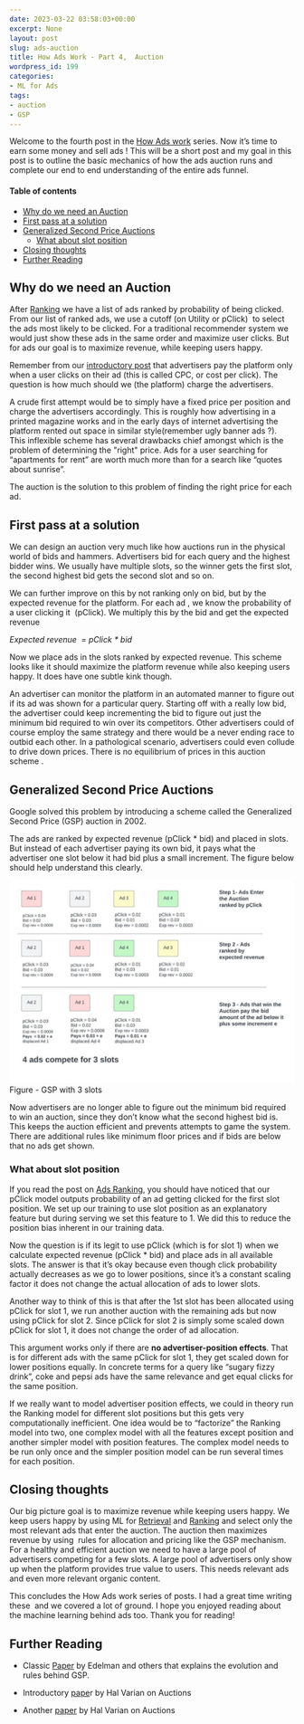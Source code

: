 ```yaml
---
date: 2023-03-22 03:58:03+00:00
excerpt: None
layout: post
slug: ads-auction
title: How Ads Work - Part 4,  Auction
wordpress_id: 199
categories:
- ML for Ads
tags:
- auction
- GSP
---
```


Welcome to the fourth post in the [How Ads work](https://nofreehunch.org/category/ml-for-ads/) series. Now it’s time to earn some money and sell ads ! This will be a short post and my goal in this post is to outline the basic mechanics of how the ads auction runs and complete our end to end understanding of the entire ads funnel.

#### Table of contents
- [Why do we need an Auction](#why-do-we-need-an-auction)
- [First pass at a solution](#first-pass-at-a-solution)
- [Generalized Second Price Auctions](#generalized-second-price-auctions)
  - [What about slot position](#what-about-slot-position)
- [Closing thoughts](#closing-thoughts)
- [Further Reading](#further-reading)

## Why do we need an Auction

After [Ranking](https://nofreehunch.org/2023/03/10/ads-ranking/) we have a list of ads ranked by probability of being clicked. From our list of ranked ads, we use a cutoff (on Utility or pClick)  to select the ads most likely to be clicked. For a traditional recommender system we would just show these ads in the same order and maximize user clicks. But for ads our goal is to maximize revenue, while keeping users happy.

Remember from our [introductory post](https://nofreehunch.org/2023/02/17/how-ads-work/) that advertisers pay the platform only when a user clicks on their ad (this is called CPC, or cost per click). The question is how much should we (the platform) charge the advertisers.

A crude first attempt would be to simply have a fixed price per position and charge the advertisers accordingly. This is roughly how advertising in a printed magazine works and in the early days of internet advertising the platform rented out space in similar style(remember ugly banner ads ?). This inflexible scheme has several drawbacks chief amongst which is the problem of determining the "right" price. Ads for a user searching for “apartments for rent” are worth much more than for a search like “quotes about sunrise”. 

The auction is the solution to this problem of finding the right price for each ad. 

## First pass at a solution

We can design an auction very much like how auctions run in the physical world of bids and hammers. Advertisers bid for each query and the highest bidder wins. We usually have multiple slots, so the winner gets the first slot, the second highest bid gets the second slot and so on. 

We can further improve on this by not ranking only on bid, but by the expected revenue for the platform. For each ad , we know the probability of a user clicking it  (pClick). We multiply this by the bid and get the expected revenue 

_Expected revenue  = pClick * bid_

Now we place ads in the slots ranked by expected revenue. This scheme looks like it should maximize the platform revenue while also keeping users happy. It does have one subtle kink though.

An advertiser can monitor the platform in an automated manner to figure out if its ad was shown for a particular query. Starting off with a really low bid, the advertiser could keep incrementing the bid to figure out just the minimum bid required to win over its competitors. Other advertisers could of course employ the same strategy and there would be a never ending race to outbid each other. In a pathological scenario, advertisers could even collude to drive down prices. There is no equilibrium of prices in this auction scheme .

## Generalized Second Price Auctions

Google solved this problem by introducing a scheme called the Generalized Second Price (GSP) auction in 2002. 

The ads are ranked by expected revenue (pClick * bid) and placed in slots. But instead of each advertiser paying its own bid, it pays what the advertiser one slot below it had bid plus a small increment. The figure below should help understand this clearly.

![](/assets/img/post_images/2023_03_auction-1.jpeg)Figure - GSP with 3 slots 

Now advertisers are no longer able to figure out the minimum bid required to win an auction, since they don’t know what the second highest bid is. This keeps the auction efficient and prevents attempts to game the system. There are additional rules like minimum floor prices and if bids are below that no ads get shown.

### What about slot position

If you read the post on [Ads Ranking](https://nofreehunch.org/2023/03/10/ads-ranking/), you should have noticed that our pClick model outputs probability of an ad getting clicked for the first slot position. We set up our training to use slot position as an explanatory feature but during serving we set this feature to 1. We did this to reduce the position bias inherent in our training data.

Now the question is if its legit to use pClick (which is for slot 1) when we calculate expected revenue (pClick * bid) and place ads in all available slots. The answer is that it’s okay because even though click probability actually decreases as we go to lower positions, since it’s a constant scaling factor it does not change the actual allocation of ads to lower slots.

Another way to think of this is that after the 1st slot has been allocated using pClick for slot 1, we run another auction with the remaining ads but now using pClick for slot 2. Since pClick for slot 2 is simply some scaled down pClick for slot 1, it does not change the order of ad allocation.

This argument works only if there are **no advertiser-position effects**. That is for different ads with the same pClick for slot 1, they get scaled down for lower positions equally. In concrete terms for a query like “sugary fizzy drink”, coke and pepsi ads have the same relevance and get equal clicks for the same position.

If we really want to model advertiser position effects, we could in theory run the Ranking model for different slot positions but this gets very computationally inefficient. One idea would be to “factorize” the Ranking model into two, one complex model with all the features except position and another simpler model with position features. The complex model needs to be run only once and the simpler position model can be run several times for each position. 

## Closing thoughts

Our big picture goal is to maximize revenue while keeping users happy. We keep users happy by using ML for [Retrieval](https://nofreehunch.org/2023/02/25/retrieval/) and [Ranking](https://nofreehunch.org/2023/03/10/ads-ranking/) and select only the most relevant ads that enter the auction. The auction then maximizes revenue by using  rules for allocation and pricing like the GSP mechanism.  For a healthy and efficient auction we need to have a large pool of advertisers competing for a few slots. A large pool of advertisers only show up when the platform provides true value to users. This needs relevant ads and even more relevant organic content. 

This concludes the How Ads work series of posts. I had a great time writing these  and we covered a lot of ground. I hope you enjoyed reading about the machine learning behind ads too. Thank you for reading!

## Further Reading 

  * Classic [Paper](https://www.nber.org/system/files/working_papers/w11765/w11765.pdf) by Edelman and others that explains the evolution and rules behind GSP. 

  * Introductory [pape](https://www.di.ens.fr/~lelarge/soc/varian2.pdf)r by Hal Varian on Auctions 

  * Another [paper](https://people.ischool.berkeley.edu/~hal/Papers/2009/online-ad-auctions.pdf) by Hal Varian on Auctions 



